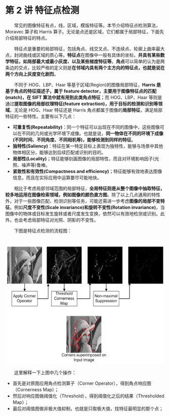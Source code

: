 # 第 2 讲 特征点检测

　　常见的图像特征有点，线，区域，模版特征等。本节介绍特征点检测算法，Moravec 算子和 Harris 算子。无论是点还是区域，它们都属于局部特征，下面先介绍局部特征的特点。

　　特征点是重要的局部特征，包括角点、线交叉点、不连续点、轮廓上曲率最大点，封闭曲线或区域的质心等。**特征点**在图像中一般有具体的坐标，**并具有某些数学特征，如局部最大或最小灰度、以及某些梯度特征等**。**角点**可以简单的认为是两条边的交点，比较严格的定义则是**在邻域内具有两个主方向的特征点，也就是说在两个方向上灰度变化剧烈**。

　　不同于 HOG、LBP、Haar 等基于区域(Region)的图像局部特征，**Harris 是基于角点的特征描述子，属于 feature detector，主要用于图像特征点的匹配(match)，在 SIFT 算法中就有用到此类角点特征**；而 HOG、LBP、Haar 等则是通过**提取图像的局部纹理特征(feature extraction)，用于目标的检测和识别等领域**。无论是 HOG、Haar 特征还是 Harris 角点都属于图像的**局部特征**，满足局部特征的一些特性。主要有以下几点：

* **可重复性(Repeatability)**：同一个特征可以出现在不同的图像中，这些图像可以在不同的几何或光学环境下成像。也就是说，**同一物体在不同的环境下成像(不同时间、不同角度、不同相机等)，能够检测到同样的特征**。
* **独特性(Saliency)**：特征在某一特定目标上表现为独特性，能够与场景中其他物体相区分，能够达到后续匹配或识别的目的。
* **局部性(Locality)**；特征能够刻画图像的局部特性，而且对环境影响因子(光照、噪声等)鲁棒。
* **紧致性和有效性(Compactness and efficiency)**；特征能够有效地表达图像信息，而且在实际应用中运算要尽可能地快。

　　相比于考虑局部邻域范围的局部特征，**全局特征则是从整个图像中抽取特征，较多地运用在图像检索领域，例如图像的颜色直方图**。除了以上几点通用的特性外，对于一些图像匹配、检测识别等任务，可能还需进一步考虑**图像的局部不变特征**。例如**尺度不变性(Scale invariance)和旋转不变性(Rotation invariance)**，当图像中的物体或目标发生旋转或者尺度发生变换，依然可以有效地检测或识别。此外，也会考虑局部特征对光照、阴影的不变性。

　　下图是特征点检测的流程图：

　　![特征点检测流程](assets/image-20211208102857-1c9ra4k.png "特征点检测流程")<br />

　　这里解释一下上图中几个操作：

* 首先是对原图应用角点检测算子（Corner Operator），得到角点响应图（Cornerness Map）；
* 然后对响应图做阈值化（Threshold），得到阈值化之后的结果（Thresholded Map）；
* 最后对阈值图做非极大值抑制，也就是只取极大值，找特征最明显的那个点；

　　

